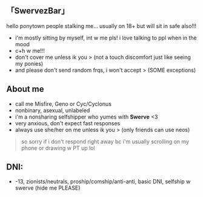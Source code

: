 ## 「SwervezBar」

hello ponytown people stalking me...
usually on 18+ but will sit in safe also!!!

- i'm mostly sitting by myself, int w me pls! i love talking to ppl when in the mood
- c+h w me!!!
- don't cover me unless ik you > (not a touch discomfort just like seeing my ponies)
- and please don't send random frqs, i won't accept > (SOME exceptions)

## About me

- call me Misfire, Geno or Cyc/Cyclonus
- nonbinary, asexual, unlabeled
- i'm a nonsharing selfshipper who yumes with **Swerve** <3
- very anxious, don't expect fast responses
- always use she/her on me unless ik you > (only friends can use neos)
> so sorry if i don't respond right away bc i'm usually scrolling on my phone or drawing w PT up lol

## DNI:
- -13, zionists/neutrals, proship/comship/anti-anti, basic DNI, selfship w swerve (hide me PLEASE)
